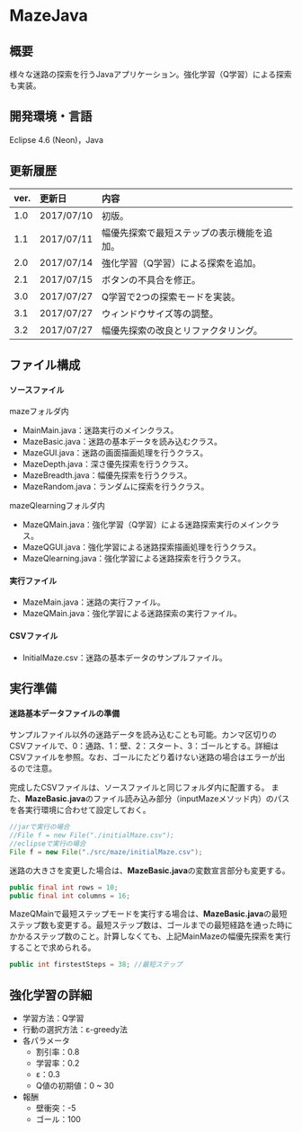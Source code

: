 # MazeJava

## 概要
様々な迷路の探索を行うJavaアプリケーション。強化学習（Q学習）による探索も実装。

## 開発環境・言語
Eclipse 4.6 (Neon)，Java

## 更新履歴
|ver.|更新日|内容|
|:-|:-|:-|
|1.0|2017/07/10|初版。|
|1.1|2017/07/11|幅優先探索で最短ステップの表示機能を追加。|
|2.0|2017/07/14|強化学習（Q学習）による探索を追加。|
|2.1|2017/07/15|ボタンの不具合を修正。|
|3.0|2017/07/27|Q学習で2つの探索モードを実装。|
|3.1|2017/07/27|ウィンドウサイズ等の調整。|
|3.2|2017/07/27|幅優先探索の改良とリファクタリング。|

## ファイル構成
#### ソースファイル
mazeフォルダ内
- MainMain.java：迷路実行のメインクラス。
- MazeBasic.java：迷路の基本データを読み込むクラス。
- MazeGUI.java：迷路の画面描画処理を行うクラス。
- MazeDepth.java：深さ優先探索を行うクラス。
- MazeBreadth.java：幅優先探索を行うクラス。
- MazeRandom.java：ランダムに探索を行うクラス。

mazeQlearningフォルダ内
- MazeQMain.java：強化学習（Q学習）による迷路探索実行のメインクラス。
- MazeQGUI.java：強化学習による迷路探索描画処理を行うクラス。
- MazeQlearning.java：強化学習による迷路探索を行うクラス。

#### 実行ファイル
- MazeMain.java：迷路の実行ファイル。
- MazeQMain.java：強化学習による迷路探索の実行ファイル。

#### CSVファイル
- InitialMaze.csv：迷路の基本データのサンプルファイル。

## 実行準備
#### 迷路基本データファイルの準備
サンプルファイル以外の迷路データを読み込むことも可能。カンマ区切りのCSVファイルで、0：通路、1：壁、2：スタート、3：ゴールとする。詳細はCSVファイルを参照。なお、ゴールにたどり着けない迷路の場合はエラーが出るので注意。

完成したCSVファイルは、ソースファイルと同じフォルダ内に配置する。
また、**MazeBasic.java**のファイル読み込み部分（inputMazeメソッド内）のパスを各実行環境に合わせて設定しておく。

``` java
//jarで実行の場合
//File f = new File("./initialMaze.csv");
//eclipseで実行の場合
File f = new File("./src/maze/initialMaze.csv");
```

迷路の大きさを変更した場合は、**MazeBasic.java**の変数宣言部分も変更する。

``` java
public final int rows = 10;
public final int columns = 16;
```

MazeQMainで最短ステップモードを実行する場合は、**MazeBasic.java**の最短ステップ数も変更する。最短ステップ数は、ゴールまでの最短経路を通った時にかかるステップ数のこと。計算しなくても、上記MainMazeの幅優先探索を実行することで求められる。

``` java
public int firstestSteps = 38; //最短ステップ
```

## 強化学習の詳細
- 学習方法：Q学習
- 行動の選択方法：ε-greedy法
- 各パラメータ
  - 割引率：0.8
  - 学習率：0.2
  - ε：0.3
  - Q値の初期値：0 ~ 30
- 報酬
  - 壁衝突：-5
  - ゴール：100
